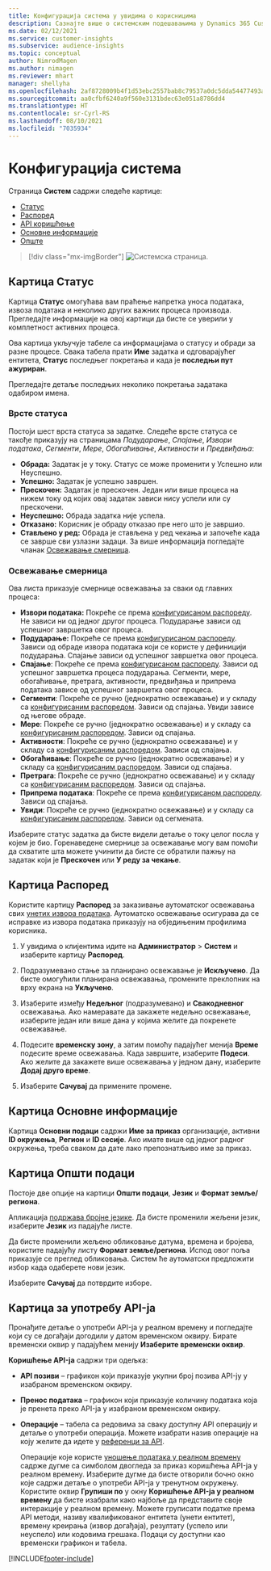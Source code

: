 ```yaml
---
title: Конфигурација система у увидима о корисницима
description: Сазнајте више о системским подешавањима у Dynamics 365 Customer Insights могућности увида о корисницима.
ms.date: 02/12/2021
ms.service: customer-insights
ms.subservice: audience-insights
ms.topic: conceptual
author: NimrodMagen
ms.author: nimagen
ms.reviewer: mhart
manager: shellyha
ms.openlocfilehash: 2af8728009b4f1d53ebc2557bab8c79537a0dc5dda54477493ab1ad16f3f9a8a
ms.sourcegitcommit: aa0cfbf6240a9f560e3131bdec63e051a8786dd4
ms.translationtype: HT
ms.contentlocale: sr-Cyrl-RS
ms.lasthandoff: 08/10/2021
ms.locfileid: "7035934"
---
```

# <a name="system-configuration"></a>Конфигурација система

Страница **Систем** садржи следеће картице:
- [Статус](#status-tab)
- [Распоред](#schedule-tab)
- [API коришћење](#api-usage-tab)
- [Основне информације](#about-tab)
- [Опште](#general-tab)

> [!div class="mx-imgBorder"]
> ![Системска страница.](media/system-tabs.png "Системска страница")

## <a name="status-tab"></a>Картица Статус

Картица **Статус** омогућава вам праћење напретка уноса података, извоза података и неколико других важних процеса производа. Прегледајте информације на овој картици да бисте се уверили у комплетност активних процеса.

Ова картица укључује табеле са информацијама о статусу и обради за разне процесе. Свака табела прати **Име** задатка и одговарајућег ентитета, **Статус** последњег покретања и када је **последњи пут ажуриран**.

Прегледајте детаље последњих неколико покретања задатака одабиром имена.

### <a name="status-types"></a>Врсте статуса

Постоји шест врста статуса за задатке. Следеће врсте статуса се такође приказују на страницама *Подударање*, *Спајање*, *Извори података*, *Сегменти*, *Мере*, *Обогаћивање*, *Активности* и *Предвиђања*:

- **Обрада:** Задатак је у току. Статус се може променити у Успешно или Неуспешно.
- **Успешно:** Задатак је успешно завршен.
- **Прескочен:** Задатак је прескочен. Један или више процеса на нижем току од којих овај задатак зависи нису успели или су прескочени.
- **Неуспешно:** Обрада задатка није успела.
- **Отказано:** Корисник је обраду отказао пре него што је завршио.
- **Стављено у ред:** Обрада је стављена у ред чекања и започеће када се заврше сви узлазни задаци. За више информација погледајте чланак [Освежавање смерница](#refresh-policies).

### <a name="refresh-policies"></a>Освежавање смерница

Ова листа приказује смернице освежавања за сваки од главних процеса:

- **Извори података:** Покреће се према [конфигурисаном распореду](#schedule-tab). Не зависи ни од једног другог процеса. Подударање зависи од успешног завршетка овог процеса.
- **Подударање:** Покреће се према [конфигурисаном распореду](#schedule-tab). Зависи од обраде извора података који се користе у дефиницији подударања. Спајање зависи од успешног завршетка овог процеса.
- **Спајање**: Покреће се према [конфигурисаном распореду](#schedule-tab). Зависи од успешног завршетка процеса подударања. Сегменти, мере, обогаћивање, претрага, активности, предвиђања и припрема података зависе од успешног завршетка овог процеса.
- **Сегменти**: Покреће се ручно (једнократно освежавање) и у складу са [конфигурисаним распоредом](#schedule-tab). Зависи од спајања. Увиди зависе од његове обраде.
- **Мере**: Покреће се ручно (једнократно освежавање) и у складу са [конфигурисаним распоредом](#schedule-tab). Зависи од спајања.
- **Активности**: Покреће се ручно (једнократно освежавање) и у складу са [конфигурисаним распоредом](#schedule-tab). Зависи од спајања.
- **Обогаћивање**: Покреће се ручно (једнократно освежавање) и у складу са [конфигурисаним распоредом](#schedule-tab). Зависи од спајања.
- **Претрага**: Покреће се ручно (једнократно освежавање) и у складу са [конфигурисаним распоредом](#schedule-tab). Зависи од спајања.
- **Припрема података**: Покреће се према [конфигурисаном распореду](#schedule-tab). Зависи од спајања.
- **Увиди**: Покреће се ручно (једнократно освежавање) и у складу са [конфигурисаним распоредом](#schedule-tab). Зависи од сегмената.

Изаберите статус задатка да бисте видели детаље о току целог посла у којем је био. Горенаведене смернице за освежавање могу вам помоћи да схватите шта можете учинити да бисте се обратили пажњу на задатак који је **Прескочен** или **У реду за чекање**.

## <a name="schedule-tab"></a>Картица Распоред

Користите картицу **Распоред** за заказивање аутоматског освежавања свих [унетих извора података](data-sources.md). Аутоматско освежавање осигурава да се исправке из извора података приказују на обједињеним профилима корисника.

1. У увидима о клијентима идите на **Администратор** >  **Систем** и изаберите картицу **Распоред**.

2. Подразумевано стање за планирано освежавање је **Искључено**. Да бисте омогућили планирана освежавања, промените преклопник на врху екрана на **Укључено**.

3. Изаберите између **Недељног** (подразумевано) и **Свакодневног** освежавања. Ако намеравате да закажете недељно освежавање, изаберите један или више дана у којима желите да покренете освежавање.

4. Подесите **временску зону**, а затим помоћу падајућег менија **Време** подесите време освежавања. Када завршите, изаберите **Подеси**. Ако желите да закажете више освежавања у једном дану, изаберите **Додај друго време**.

5. Изаберите **Сачувај** да примените промене.

## <a name="about-tab"></a>Картица Основне информације

Картица **Основни подаци** садржи **Име за приказ** организације, активни **ID окружења**, **Регион** и **ID сесије**. Ако имате више од једног радног окружења, треба сваком да дате лако препознатљиво име за приказ.

## <a name="general-tab"></a>Картица Општи подаци

Постоје две опције на картици **Општи подаци**, **Језик** и **Формат земље/региона**.

Апликација [подржава бројне језике](supported-languages.md). Да бисте променили жељени језик, изаберите **Језик** из падајуће листе.

Да бисте променили жељено обликовање датума, времена и бројева, користите падајућу листу **Формат земље/региона**. Испод овог поља приказује се преглед обликовања. Систем ће аутоматски предложити избор када одаберете нови језик.

Изаберите **Сачувај** да потврдите изборе.

## <a name="api-usage-tab"></a>Картица за употребу API-ја

Пронађите детаље о употреби API-ја у реалном времену и погледајте који су се догађаји догодили у датом временском оквиру. Бирате временски оквир у падајућем менију **Изаберите временски оквир**. 

**Коришћење API-ја** садржи три одељка: 
- **API позиви** – графикон који приказује укупни број позива API-ју у изабраном временском оквиру.

- **Пренос података** – графикон који приказује количину података која је пренета преко API-ја у изабраном временском оквиру.

-  **Операције** – табела са редовима за сваку доступну API операцију и детаље о употреби операција. Можете изабрати назив операције на коју желите да идете у [референци за API](https://developer.ci.ai.dynamics.com/api-details#api=CustomerInsights&operation=Get-all-instances).

   Операције које користе [уношење података у реалном времену](real-time-data-ingestion.md) садрже дугме са симболом двогледа за приказ коришћења API-ја у реалном времену. Изаберите дугме да бисте отворили бочно окно које садржи детаље о употреби API-ја у тренутном окружењу.   
   Користите оквир **Групиши по** у окну **Коришћење API-ја у реалном времену** да бисте изабрали како најбоље да представите своје интеракције у реалном времену. Можете груписати податке према API методи, називу квалификованог ентитета (унети ентитет), времену креирања (извор догађаја), резултату (успело или неуспело) или кодовима грешака. Подаци су доступни као временски графикон и табела.


[!INCLUDE[footer-include](../includes/footer-banner.md)]